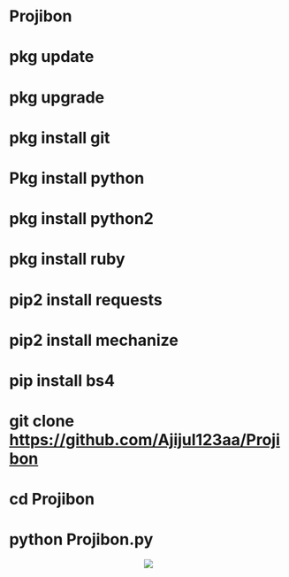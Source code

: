 # Projibon
# pkg update

# pkg upgrade

# pkg install git

# Pkg install python

# pkg install python2

# pkg install ruby

# pip2 install requests

# pip2 install mechanize
# pip install bs4
# git clone https://github.com/Ajijul123aa/Projibon
# cd Projibon
# python Projibon.py
<p align="center"><img src="https://img.shields.io/badge/MADE%20IN BANGLADESHI-SPAMMAR AND PROGRAMMER-green?colorA=%23ff0000&colorB=%23017e40&style=flat-square">
